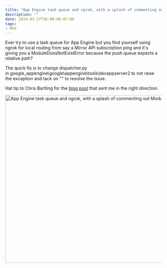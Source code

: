 ```yaml
---
title: "App Engine task queue and ngrok, with a splash of commenting out ModuleDoesNotExistError exception"
description: ""
date: 2014-03-27T16:00:00-07:00
tags:
- Web
---
```


Ever try to use a task queue for App Engine but you find yourself using ngrok for local routing from say a Mirror API subscription ping and it's giving you a ModuleDoesNotExistError because the push queue expects a relative path?

The quick fix is to change dispatcher.py in google_appengine\google\appengine\tools\devappserver2 to not raise the exception and tack on "" to resolve the issue.

Hat tip to Chris Bartling for the [blog post](http://bartling.blogspot.com/2014/01/google-app-enginepython-using-task.html) that sent me in the right direction.

<img decoding="async" loading="lazy" width="800" height="538" src="https://storage.googleapis.com/jdr-public-imgs/blog/19jvm9ppyoq02.png" alt="App Engine task queue and ngrok, with a splash of commenting out ModuleDoesNotExistError exception">